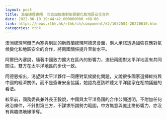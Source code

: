 ```yaml
---
layout: post
title: 澳紐總理會晤　同意加強應對氣候變化和地區安全合作
date: 2022-06-10 19:44:42.000000000 +08:00
link: https://news.rthk.hk/rthk/ch/component/k2/1652504-20220610.htm
categories: rthk
---
```


澳洲總理阿爾巴內塞與到訪的新西蘭總理阿德恩會面，兩人承諾透過加強在應對氣候變化和地區安全的合作，將兩國關係提升至新水平。

阿爾巴內塞說，隨著中國致力擴大在區內的影響力，澳紐兩國對太平洋地區有共同關注，雙方在太平洋地區的步伐一致。

阿德恩指出，渴望與太平洋夥伴一同應對氣候變化問題，又說很多國家選擇維持與中國的經濟關係，而不是簽署安全協議，她認為應該聆聽太平洋國家在相關議題的看法。

較早前，國務委員兼外長王毅說，中國與太平洋島國的合作公開透明，不附加任何政治條件，不針對第三方，不謀求所謂勢力範圍，中方無意與誰比拼影響力，亦沒有興趣搞地緣爭奪。

